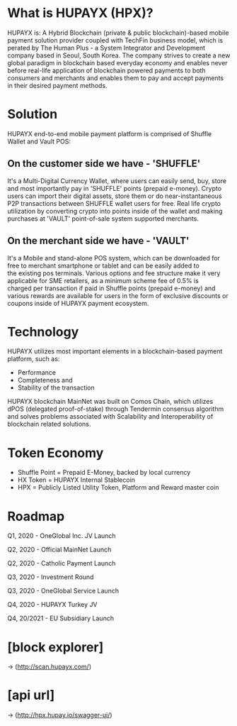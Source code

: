 # What is HUPAYX (HPX)?
HUPAYX is:
A Hybrid Blockchain (private & public blockchain)-based mobile payment solution provider coupled with TechFin business model, which is perated by The Human Plus - a System Integrator and Development company based in Seoul, South Korea. 
The company strives to create a new global paradigm in blockchain based everyday economy and enables never before real-life application of blockchain powered payments to both consumers and merchants and enables them to pay and accept payments in their desired payment methods.

# Solution
HUPAYX end-to-end mobile payment platform is comprised of Shuffle Wallet and Vault POS:
## On the customer side we have - 'SHUFFLE' 
It's a Multi-Digital Currency Wallet, where users can easily send, buy, store and most importantly pay in 'SHUFFLE' points (prepaid e-money). Crypto users can import their digital assets, store them or do near-instantaneous P2P transactions between SHUFFLE wallet users for free. Real life crypto utilization by converting crypto into points inside of the wallet and making purchases at 'VAULT' point-of-sale system supported merchants.
## On the merchant side we have - 'VAULT' 
It's a Mobile and stand-alone POS system, which can be downloaded for free to merchant smartphone or tablet and can be easily added to the existing pos terminals. Various options and fee structure make it very applicable for SME retailers, as a minimum scheme fee of 0.5% is charged per transaction if paid in Shuffle points (prepaid e-money) and various rewards are available for users in the form of exclusive discounts or coupons inside of HUPAYX payment ecosystem.

# Technology
HUPAYX utilizes most important elements in a blockchain-based payment platform, such as: 
- Performance
- Completeness and
- Stability of the transaction 

HUPAYX blockchain MainNet was built on Comos Chain, which utilizes dPOS (delegated proof-of-stake) through Tendermin consensus algorithm and solves problems associated with Scalability and Interoperability of blockchain related solutions.

# Token Economy
- Shuffle Point = Prepaid E-Money, backed by local currency
- HX Token = HUPAYX Internal Stablecoin
- HPX = Publicly Listed Utility Token, Platform and Reward master coin

# Roadmap
Q1, 2020 - OneGlobal Inc. JV Launch 

Q2, 2020 - Official MainNet Launch 

Q2, 2020 - Catholic Payment Launch

Q3, 2020 - Investment Round 

Q3, 2020 - OneGlobal Service Launch 

Q4, 2020 - HUPAYX Turkey JV 

Q4, 20/2021 - EU Subsidiary Launch

# [block explorer] 
-> (http://scan.hupayx.com/)
# [api url] 
-> (http://hpx.hupay.io/swagger-ui/)
